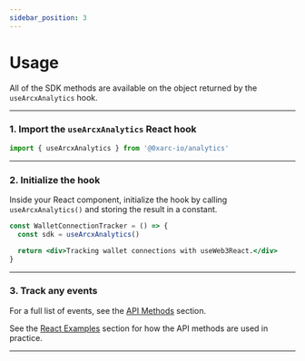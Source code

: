 ```yaml
---
sidebar_position: 3
---
```


# Usage

All of the SDK methods are available on the object returned by the `useArcxAnalytics` hook.

---

### 1. Import the `useArcxAnalytics` React hook

```jsx
import { useArcxAnalytics } from '@0xarc-io/analytics'
```

---

### 2. Initialize the hook

Inside your React component, initialize the hook by calling `useArcxAnalytics()` and storing the result in a constant.

```jsx
const WalletConnectionTracker = () => {
  const sdk = useArcxAnalytics()

  return <div>Tracking wallet connections with useWeb3React.</div>
}
```

---

### 3. Track any events

For a full list of events, see the [API Methods](/category/api-methods) section.

See the [React Examples](/react/examples) section for how the API methods are used in practice.

---
